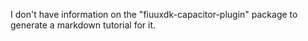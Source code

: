 I don't have information on the "fiuuxdk-capacitor-plugin" package to generate a markdown tutorial for it.